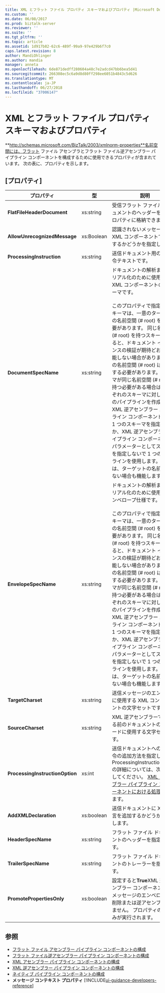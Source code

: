 ```yaml
---
title: XML とフラット ファイル プロパティ スキーマおよびプロパティ |Microsoft Docs
ms.custom: ''
ms.date: 06/08/2017
ms.prod: biztalk-server
ms.reviewer: ''
ms.suite: ''
ms.tgt_pltfrm: ''
ms.topic: article
ms.assetid: 1d917b82-62c6-489f-99a9-97e429b6f7c0
caps.latest.revision: 8
author: MandiOhlinger
ms.author: mandia
manager: anneta
ms.openlocfilehash: 6de871dedff280604a48c7e2adcd47bb6bea5d41
ms.sourcegitcommit: 266308ec5c6a9d8d80ff298ee6051b4843c5d626
ms.translationtype: MT
ms.contentlocale: ja-JP
ms.lasthandoff: 06/27/2018
ms.locfileid: "37006147"
---
```

# <a name="xml-and-flat-file-property-schema-and-properties"></a>XML とフラット ファイル プロパティ スキーマおよびプロパティ
**http://schemas.microsoft.com/BizTalk/2003/xmlnorm-properties**名前空間には、フラット ファイル アセンブラとフラット ファイル逆アセンブラー パイプライン コンポーネントを構成するために使用できるプロパティが含まれています。 次の表に、プロパティを示します。  

## <a name="properties-list"></a>[プロパティ]

|プロパティ|型|説明|  
|--------------|----------|-----------------|  
|**FlatFileHeaderDocument**|xs:string|受信フラット ファイル ドキュメントのヘッダーをこのプロパティに格納できます。|  
|**AllowUnrecognizedMessage**|xs:Boolean|認識されないメッセージを XML コンポーネントで処理するかどうかを指定します。|  
|**ProcessingInstruction**|xs:string|送信ドキュメント用の処理命令テキストです。|  
|**DocumentSpecName**|xs:string|ドキュメントの解析またはシリアル化のために使用する XML コンポーネントのスキーマです。<br /><br /> このプロパティで指定するスキーマは、一意のターゲットの名前空間 (# root) を持つ必要があります。 同じ名前空間 (# root) を持つスキーマがあると、ドキュメント インスタンスの検証が期待どおりに機能しない場合があります。 この名前空間 (# root) は一意にする必要があります。  スキーマが同じ名前空間 (# root) を持つ必要がある場合は、それぞれのスキーマに対して別々のパイプラインを作成して XML 逆アセンブラー パイプライン コンポーネントごとに 1 つのスキーマを指定するか、XML 逆アセンブラー パイプライン コンポーネントのパラメーターとしてスキーマを指定しないで 1 つのパイプラインを使用します。  これは、ターゲットの名前空間がない場合も機能します。|  
|**EnvelopeSpecName**|xs:string|ドキュメントの解析またはシリアル化のために使用するエンベロープ仕様です。<br /><br /> このプロパティで指定するスキーマは、一意のターゲットの名前空間 (# root) を持つ必要があります。 同じ名前空間 (# root) を持つスキーマがあると、ドキュメント インスタンスの検証が期待どおりに機能しない場合があります。 この名前空間 (# root) は一意にする必要があります。  スキーマが同じ名前空間 (# root) を持つ必要がある場合は、それぞれのスキーマに対して別々のパイプラインを作成して XML 逆アセンブラー パイプライン コンポーネントごとに 1 つのスキーマを指定するか、XML 逆アセンブラー パイプライン コンポーネントのパラメーターとしてスキーマを指定しないで 1 つのパイプラインを使用します。  これは、ターゲットの名前空間がない場合も機能します。|  
|**TargetCharset**|xs:string|送信メッセージのエンコードに使用する XML コンポーネントの文字セットです。|  
|**SourceCharset**|xs:string|XML 逆アセンブラーで処理する前のドキュメントのエンコードに使用する文字セットです。|  
|**ProcessingInstructionOption**|xs:int|送信ドキュメントへの処理命令の追加方法を指定します。 ProcessingInstructionOption の詳細については、次を参照してください。 [XML アセンブラー パイプライン コンポーネントにおける処理命令](../core/processing-instructions-in-the-xml-assembler-pipeline-component.md)します。|  
|**AddXMLDeclaration**|xs:boolean|送信ドキュメントに XML 宣言を追加するかどうかを指定します。|  
|**HeaderSpecName**|xs:string|フラット ファイル ドキュメントのヘッダーを指定します。|  
|**TrailerSpecName**|xs:string|フラット ファイル ドキュメントのトレーラーを指定します。|  
|**PromotePropertiesOnly**|xs:boolean|設定すると**True**XML 逆アセンブラー コンポーネントからメッセージのエンベロープを削除または逆アセンブルされません。 プロパティの昇格のみが実行されます。|  

## <a name="see-also"></a>参照  
- [フラット ファイル アセンブラー パイプライン コンポーネントの構成](../core/how-to-configure-the-flat-file-assembler-pipeline-component.md)   
- [フラット ファイル逆アセンブラー パイプライン コンポーネントの構成](../core/how-to-configure-the-flat-file-disassembler-pipeline-component.md)   
- [XML アセンブラー パイプライン コンポーネントの構成](../core/how-to-configure-the-xml-assembler-pipeline-component.md)   
- [XML 逆アセンブラー パイプライン コンポーネントの構成](../core/how-to-configure-the-xml-disassembler-pipeline-component.md)   
- [ネイティブ パイプライン コンポーネントの構成](../core/configuring-native-pipeline-components.md)   
- **メッセージ コンテキスト プロパティ** [!INCLUDE[ui-guidance-developers-reference](../includes/ui-guidance-developers-reference.md)]
